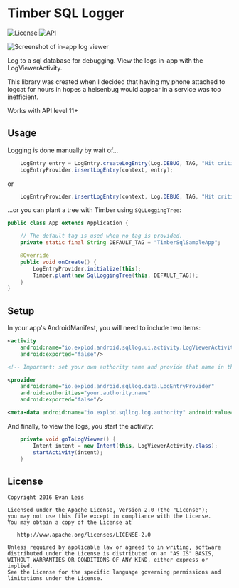 Timber SQL Logger
=================
[![License](http://img.shields.io/badge/License-Apache%202.0-blue.svg?style=flat-square)](http://www.apache.org/licenses/LICENSE-2.0)
[![API](https://img.shields.io/badge/API-11%2B-blue.svg?style=flat-square)](https://developer.android.com/about/versions/android-3.0.html)

 ![Screenshot of in-app log viewer][screenshot]

Log to a sql database for debugging. View the logs in-app with the LogViewerActivity.

This library was created when I decided that having my phone attached to logcat for hours in hopes a
heisenbug would appear in a service was too inefficient.

Works with API level 11+

Usage
-----

Logging is done manually by wait of...
```java
    LogEntry entry = LogEntry.createLogEntry(Log.DEBUG, TAG, "Hit critical function");
    LogEntryProvider.insertLogEntry(context, entry);
```
or
```java
    LogEntryProvider.insertLogEntry(context, Log.DEBUG, TAG, "Hit critical function");
```

...or you can plant a tree with Timber using `SQLLoggingTree`:

```java
public class App extends Application {

    // The default tag is used when no tag is provided.
	private static final String DEFAULT_TAG = "TimberSqlSampleApp";

	@Override
	public void onCreate() {
	    LogEntryProvider.initialize(this);
		Timber.plant(new SqlLoggingTree(this, DEFAULT_TAG));
	}
}
```

Setup
-----

In your app's AndroidManifest, you will need to include two items:
```xml
<activity
    android:name="io.explod.android.sqllog.ui.activity.LogViewerActivity"
    android:exported="false"/>

<!-- Important: set your own authority name and provide that name in the metadata -->

<provider
    android:name="io.explod.android.sqllog.data.LogEntryProvider"
    android:authorities="your.authority.name"
    android:exported="false"/>

<meta-data android:name="io.explod.sqllog.log.authority" android:value="your.authority.name"/>
```

And finally, to view the logs, you start the activity:
```java
	private void goToLogViewer() {
		Intent intent = new Intent(this, LogViewerActivity.class);
		startActivity(intent);
	}
```

License
-------

    Copyright 2016 Evan Leis

    Licensed under the Apache License, Version 2.0 (the "License");
    you may not use this file except in compliance with the License.
    You may obtain a copy of the License at

       http://www.apache.org/licenses/LICENSE-2.0

    Unless required by applicable law or agreed to in writing, software
    distributed under the License is distributed on an "AS IS" BASIS,
    WITHOUT WARRANTIES OR CONDITIONS OF ANY KIND, either express or implied.
    See the License for the specific language governing permissions and
    limitations under the License.

 [screenshot]: http://i.imgur.com/tneAUAF.png
